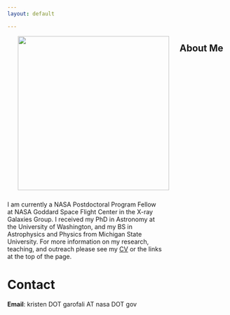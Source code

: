 ```yaml
---
layout: default

---
```




<p style="
	float: left;
	margin: 0 24px  24px;
">
<img src="../images/garofali.jpg" height="352px" width="345px">
</p>

## About Me
<p style='text-align: left; padding-right: 150px'>
I am currently a NASA Postdoctoral Program Fellow at NASA Goddard Space Flight Center in the X-ray Galaxies Group. I received my PhD in Astronomy at the University of Washington, and my BS in Astrophysics and Physics from Michigan State University. For more information on my research, teaching, and outreach please see my <a href="docs/garofali_CV.pdf">CV</a> or the links at the top of the page.</p>

# Contact

**Email**: kristen DOT garofali AT nasa DOT gov
